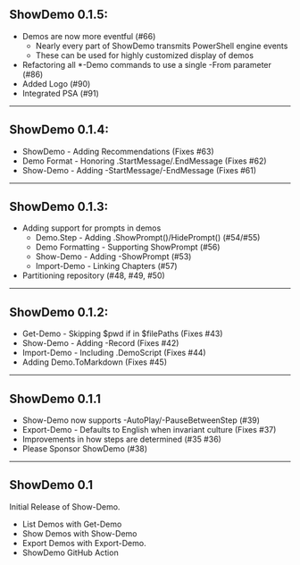 ## ShowDemo 0.1.5:

* Demos are now more eventful (#66)
  * Nearly every part of ShowDemo transmits PowerShell engine events
  * These can be used for highly customized display of demos
* Refactoring all *-Demo commands to use a single -From parameter (#86)
* Added Logo (#90)
* Integrated PSA (#91)

---

## ShowDemo 0.1.4:
                        
* ShowDemo - Adding Recommendations (Fixes #63)
* Demo Format - Honoring .StartMessage/.EndMessage (Fixes #62)
* Show-Demo - Adding -StartMessage/-EndMessage (Fixes #61)

---

## ShowDemo 0.1.3:

* Adding support for prompts in demos
  * Demo.Step - Adding .ShowPrompt()/HidePrompt() (#54/#55)
  * Demo Formatting - Supporting ShowPrompt (#56)
  * Show-Demo - Adding -ShowPrompt (#53)
  * Import-Demo - Linking Chapters (#57)
* Partitioning repository (#48, #49, #50)

---

## ShowDemo 0.1.2:

* Get-Demo - Skipping $pwd if in $filePaths (Fixes #43)
* Show-Demo - Adding -Record (Fixes #42)
* Import-Demo - Including .DemoScript (Fixes #44)
* Adding Demo.ToMarkdown (Fixes #45)

---

## ShowDemo 0.1.1

* Show-Demo now supports -AutoPlay/-PauseBetweenStep (#39)
* Export-Demo - Defaults to English when invariant culture (Fixes #37)
* Improvements in how steps are determined (#35 #36)
* Please Sponsor ShowDemo (#38)

---

## ShowDemo 0.1 

Initial Release of Show-Demo.

* List Demos with Get-Demo
* Show Demos with Show-Demo
* Export Demos with Export-Demo.
* ShowDemo GitHub Action
